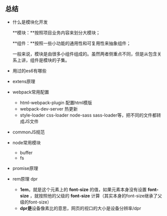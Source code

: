 ## 总结

- 什么是模块化开发

  **模块：**按照项目业务内容来划分大模块； 

  **组件：**按照一些小功能的通用性和可复用性来抽象组件； 

  一般来说，模块是由很多小组件组成的。虽然两者侧重点不同，但是从包含关系上讲，组件是模块的子集。

- 用过的es6有哪些

- extens原理

- webpack常用配置

  - html-webpack-plugin 配置html模版
  - webpack-dev-server 热更新
  - style-loader css-loader node-sass sass-loader等，把不同的文件都转成JS文件

- commonJS规范

- node常用模块

  - buffer
  - fs

- promise原理

- rem原理 dpr

  - **1em**，就是这个元素上的 **font-size** 的值，如果元素本身没有设置 **font-size** ，就按照他的父级的 **font-size** 计算（其实本身的font-size继承了父级的font-size）
  - **dpr是**设备像素比的意思，网页的视口的大小是设备分辨率/dpr